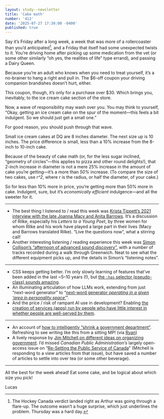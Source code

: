 ```yaml
---
layout: study--newsletter
title: 'Cake math'
number: '412'
date: '2025-07-27 17:30:00 -0400'
published: true
---
```


Say it’s Friday after a long week, a week that was more of a rollercoaster than you’d anticipated[^verdict], and a Friday that itself had some unexpected twists to it. You’re driving home after picking up some medication from the vet (or some other similarly “oh yes, the realities of life” type errand), and passing a Dairy Queen.

Because you’re an adult who knows when you need to treat yourself, it’s a no-brainer to hang a right and pull in. The $6-off coupon your driving companion brandishes doesn’t hurt, either.

This coupon, though, it’s only for a purchase over $30. Which brings you, inevitably, to the ice cream cake section of the store.

Now, a wave of responsibility may wash over you. You may think to yourself, “Okay, getting an ice cream cake on the spur of the moment—this feels a bit indulgent. So we should just get a small one.”

For good reason, you should push through that wave.

Small ice cream cakes at DQ are 8 inches diameter. The next size up is 10 inches. The price difference is small, less than a 10% increase from the 8-inch to 10-inch cake.

Because of the beauty of cake math (or, for the less sugar inclined, “geometry of circles”—this applies to pizza and other round delights!), that 2-inch increase in diameter is not a mere 25% increase in the amount of cake you’re getting—it’s a more than _50%_ increase. (To compare the size of two cakes, use _r^2_, where _r_ is the radius, or half the diameter, of your cake.)

So for less than 10% more in price, you’re getting more than 50% more in cake. Indulgent, sure, but it’s _economically efficient_ indulgence—and all the sweeter for it.

***

- The best thing I listened to / read this week was [Krista Tippett’s 2021 interview with the late Joanna Macy and Anita Barrows](https://onbeing.org/programs/joanna-macy-and-anita-barrows-what-a-world-youve-got-inside-you/). It’s a discussion of Rilke, especially his _Letters to a Young Poet_, by three women for whom Rilke and his work have played a large part in their lives (Macy and Barrows translated Rilke). “Live the questions now”, what a stirring call!
- Another interesting listening / reading experience this week was [Simon Collison’s “afternoon of advanced sound discovery”](https://colly.com/journal/deep-listening-an-afternoon-of-advanced-sound-discovery), with a number of tracks recorded during a walk through Greenwich. Neat to see what the different equipment picks up, and the details in Simon’s “listening notes”.

***

- CSS keeps getting better. I’m only slowly learning of features that’ve been added in the last ~5–10 years (!), but [the `:has` selector (pseudo-class) sounds amazing](https://gomakethings.com/the-has-css-pseudo-class/).
- An illuminating articulation of how LLMs work, extending from just “next-word generator” to “[next-word generator _operating in a given ‘area in personality space’_](https://www.seangoedecke.com/do-not-yell-at-the-language-model/)”.
- And the price / risk of rampant AI use in development? Enabling [the creation of services (apps) run by people who have little interest in whether people are well-served by them](https://blog.avas.space/scaldingly-hot-tea/).

***

- An account of [how to intelligently “shrink a government department”](https://www.coreyhogan.ca/p/how-to-shrink-a-government-department). Refreshing to see writing like this from a sitting MP! (via [Ryan](https://ryanandrosoff.ca/))
- A lively response by [Jim Mitchell on different ideas on organizing government](https://onlinelibrary.wiley.com/doi/10.1111/capa.70012). I’d missed _Canadian Public Administration’s_ largely open-access issue on “[Re-Setting the Public Service of Canada](https://onlinelibrary.wiley.com/toc/17547121/2024/67/4)” (Mitchell is responding to a view articles from that issue), but have saved a number of articles to settle into over tea (or some other beverage).

***

All the best for the week ahead! Eat some cake, and be logical about which size you pick!

Lucas


[^verdict]: The Hockey Canada verdict landed right as Arthur was going through a flare-up. The outcome wasn’t a huge surprise, which just underlines the problem. Thursday was a hard day.